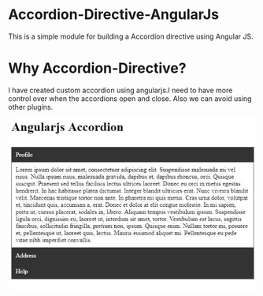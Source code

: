 # Accordion-Directive-AngularJs
This is a simple module for building a Accordion directive using Angular JS.

# Why Accordion-Directive?
I have created custom accordion using angularjs.I need to have more control over when the accordions open and close. Also we can avoid using other plugins.
<p align="center">
    <img  alt="Accordion-Directive-AngularJs" src="img/Angularjs-accordion.JPG"/>
</p>


